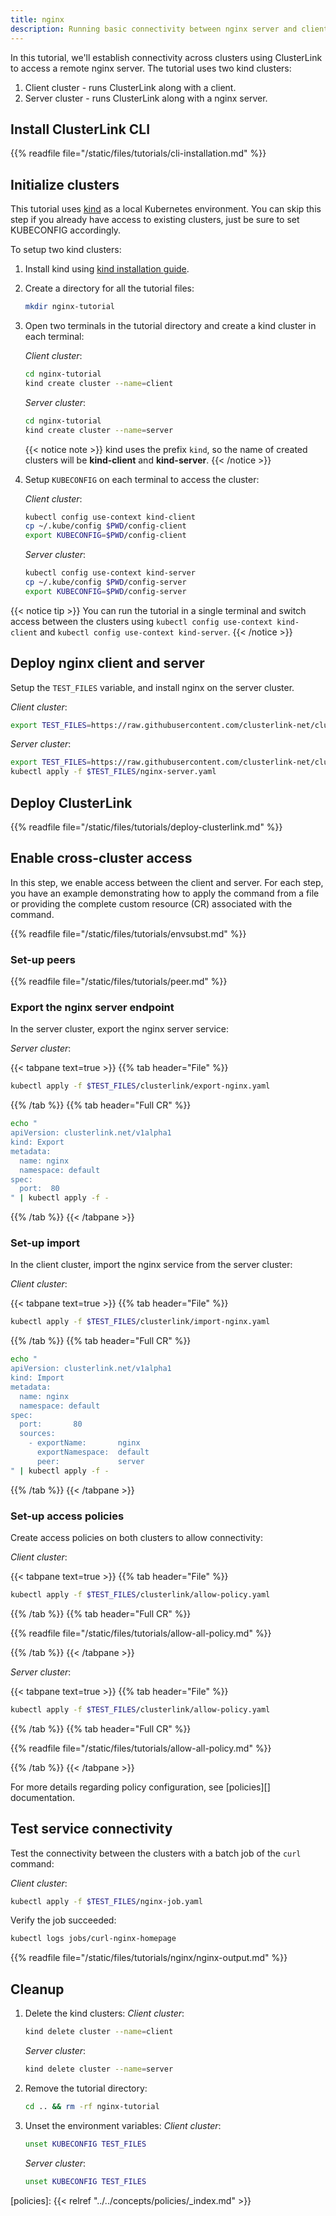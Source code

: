 ```yaml
---
title: nginx
description: Running basic connectivity between nginx server and client across two clusters using ClusterLink.
---
```


In this tutorial, we'll establish connectivity across clusters using ClusterLink to access a remote nginx server.
The tutorial uses two kind clusters:

1) Client cluster - runs ClusterLink along with a client.
2) Server cluster - runs ClusterLink along with a nginx server.

## Install ClusterLink CLI

{{% readfile file="/static/files/tutorials/cli-installation.md" %}}

## Initialize clusters

This tutorial uses [kind][] as a local Kubernetes environment.
 You can skip this step if you already have access to existing clusters, just be sure to
 set KUBECONFIG accordingly.

To setup two kind clusters:

1. Install kind using [kind installation guide][].
1. Create a directory for all the tutorial files:

    ```sh
    mkdir nginx-tutorial
    ```

1. Open two terminals in the tutorial directory and create a kind cluster in each terminal:

    *Client cluster*:

    ```sh
    cd nginx-tutorial
    kind create cluster --name=client
    ```

    *Server cluster*:

    ```sh
    cd nginx-tutorial
    kind create cluster --name=server
    ```

   {{< notice note >}}
   kind uses the prefix `kind`, so the name of created clusters will be **kind-client** and **kind-server**.
   {{< /notice >}}

1. Setup `KUBECONFIG` on each terminal to access the cluster:

    *Client cluster*:

    ```sh
    kubectl config use-context kind-client
    cp ~/.kube/config $PWD/config-client
    export KUBECONFIG=$PWD/config-client
    ```

    *Server cluster*:

    ```sh
    kubectl config use-context kind-server
    cp ~/.kube/config $PWD/config-server
    export KUBECONFIG=$PWD/config-server
    ```

{{< notice tip >}}
You can run the tutorial in a single terminal and switch access between the clusters
using `kubectl config use-context kind-client` and `kubectl config use-context kind-server`.
{{< /notice >}}

## Deploy nginx client and server

Setup the ```TEST_FILES``` variable, and install nginx on the server cluster.

*Client cluster*:

```sh
export TEST_FILES=https://raw.githubusercontent.com/clusterlink-net/clusterlink/main/demos/nginx/testdata
```

*Server cluster*:

```sh
export TEST_FILES=https://raw.githubusercontent.com/clusterlink-net/clusterlink/main/demos/nginx/testdata
kubectl apply -f $TEST_FILES/nginx-server.yaml
```

## Deploy ClusterLink

{{% readfile file="/static/files/tutorials/deploy-clusterlink.md" %}}

## Enable cross-cluster access

In this step, we enable access between the client and server.
 For each step, you have an example demonstrating how to apply the command from a
 file or providing the complete custom resource (CR) associated with the command.

{{% readfile file="/static/files/tutorials/envsubst.md" %}}

### Set-up peers

{{% readfile file="/static/files/tutorials/peer.md" %}}


### Export the nginx server endpoint

In the server cluster, export the nginx server service:

*Server cluster*:

{{< tabpane text=true >}}
{{% tab header="File" %}}

```sh
kubectl apply -f $TEST_FILES/clusterlink/export-nginx.yaml
```

{{% /tab %}}
{{% tab header="Full CR" %}}

```sh
echo "
apiVersion: clusterlink.net/v1alpha1
kind: Export
metadata:
  name: nginx
  namespace: default
spec:
  port:  80
" | kubectl apply -f -
```

{{% /tab %}}
{{< /tabpane >}}

### Set-up import

In the client cluster, import the nginx service from the server cluster:

*Client cluster*:

{{< tabpane text=true >}}
{{% tab header="File" %}}

```sh
kubectl apply -f $TEST_FILES/clusterlink/import-nginx.yaml
```

{{% /tab %}}
{{% tab header="Full CR" %}}

```sh
echo "
apiVersion: clusterlink.net/v1alpha1
kind: Import
metadata:
  name: nginx
  namespace: default
spec:
  port:       80
  sources:
    - exportName:       nginx
      exportNamespace:  default
      peer:             server
" | kubectl apply -f -
```

{{% /tab %}}
{{< /tabpane >}}

### Set-up access policies

Create access policies on both clusters to allow connectivity:

*Client cluster*:

{{< tabpane text=true >}}
{{% tab header="File" %}}

```sh
kubectl apply -f $TEST_FILES/clusterlink/allow-policy.yaml
```

{{% /tab %}}
{{% tab header="Full CR" %}}

{{% readfile file="/static/files/tutorials/allow-all-policy.md" %}}

{{% /tab %}}
{{< /tabpane >}}

*Server cluster*:

{{< tabpane text=true >}}
{{% tab header="File" %}}

```sh
kubectl apply -f $TEST_FILES/clusterlink/allow-policy.yaml
```

{{% /tab %}}
{{% tab header="Full CR" %}}

{{% readfile file="/static/files/tutorials/allow-all-policy.md" %}}

{{% /tab %}}
{{< /tabpane >}}

For more details regarding policy configuration, see [policies][] documentation.

## Test service connectivity

Test the connectivity between the clusters with a batch job of the ```curl``` command:

*Client cluster*:

```sh
kubectl apply -f $TEST_FILES/nginx-job.yaml
```

Verify the job succeeded:

```sh
kubectl logs jobs/curl-nginx-homepage
```

{{% readfile file="/static/files/tutorials/nginx/nginx-output.md" %}}

## Cleanup

1. Delete the kind clusters:
    *Client cluster*:

    ```sh
    kind delete cluster --name=client
    ```

    *Server cluster*:

    ```sh
    kind delete cluster --name=server
    ```

1. Remove the tutorial directory:

    ```sh
    cd .. && rm -rf nginx-tutorial
    ```

1. Unset the environment variables:
    *Client cluster*:

    ```sh
    unset KUBECONFIG TEST_FILES
    ```

    *Server cluster*:

    ```sh
    unset KUBECONFIG TEST_FILES
    ```

[kind]: https://kind.sigs.k8s.io/
[kind installation guide]: https://kind.sigs.k8s.io/docs/user/quick-start
[policies]: {{< relref "../../concepts/policies/_index.md" >}}
